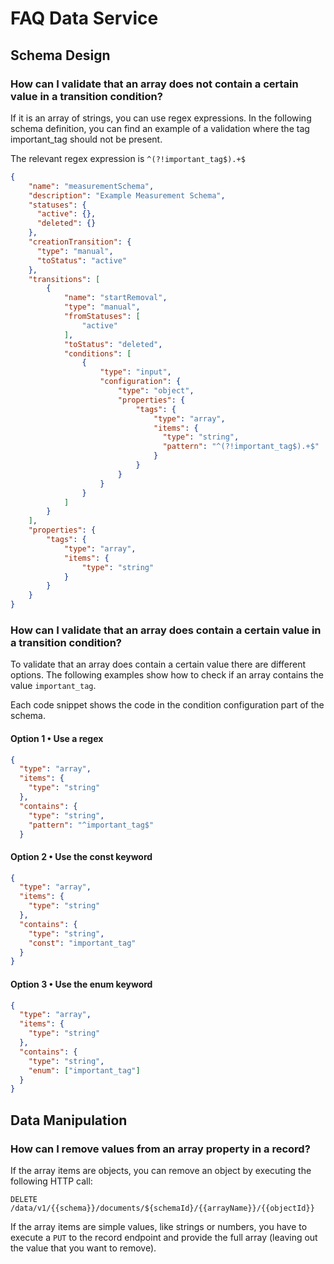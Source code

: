 # FAQ Data Service

## Schema Design

### How can I validate that an array does not contain a certain value in a transition condition?

If it is an array of strings, you can use regex expressions. In the following schema definition, you can find an example of a validation where the tag important\_tag should not be present.

The relevant regex expression is `^(?!important_tag$).+$`

```json
{
    "name": "measurementSchema",
    "description": "Example Measurement Schema",
    "statuses": {
      "active": {}, 
      "deleted": {}
    },
    "creationTransition": {
      "type": "manual",
      "toStatus": "active"
    },
    "transitions": [
        {
            "name": "startRemoval",
            "type": "manual",
            "fromStatuses": [
                "active"
            ],
            "toStatus": "deleted",
            "conditions": [
                {
                    "type": "input",
                    "configuration": {
                        "type": "object",
                        "properties": {
                            "tags": {
                                "type": "array",
                                "items": {
                                  "type": "string",
                                  "pattern": "^(?!important_tag$).+$"
                                }
                            }
                        }
                    }
                }
            ]
        }
    ],
    "properties": {
        "tags": {
            "type": "array",
            "items": {
                "type": "string"
            }
        }
    }
}
```

### How can I validate that an array does contain a certain value in a transition condition?

To validate that an array does contain a certain value there are different options. The following examples show how to check if an array contains the value `important_tag`.

Each code snippet shows the code in the condition configuration part of the schema.

#### Option 1 • Use a regex

```json
{
  "type": "array",
  "items": {
    "type": "string"
  },
  "contains": {
    "type": "string",
    "pattern": "^important_tag$"
  }
```

#### Option 2 • Use the const keyword

```json
{
  "type": "array",
  "items": {
    "type": "string"
  },
  "contains": {
    "type": "string",
    "const": "important_tag"
  }
}
```

#### Option 3 • Use the enum keyword

```json
{
  "type": "array",
  "items": {
    "type": "string"
  },
  "contains": {
    "type": "string",
    "enum": ["important_tag"]
  }
}
```

## Data Manipulation

### How can I remove values from an array property in a record?

If the array items are objects, you can remove an object by executing the following HTTP call:

```
DELETE /data/v1/{{schema}}/documents/${schemaId}/{{arrayName}}/{{objectId}}
```

If the array items are simple values, like strings or numbers, you have to execute a `PUT` to the record endpoint and provide the full array (leaving out the value that you want to remove).
